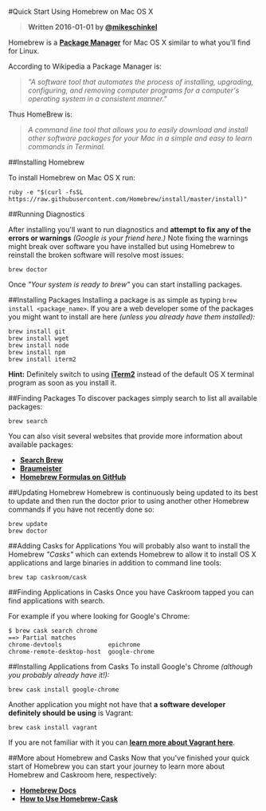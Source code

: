 #Quick Start Using Homebrew on Mac OS X
> **Written 2016-01-01 by [@mikeschinkel](http://twitter.com/mikeschinkel)**

Homebrew is a [**Package Manager**](https://en.wikipedia.org/wiki/Package_manager) for Mac OS X similar to what you'll find for Linux.

According to Wikipedia a Package Manager is: 

> _"A software tool that automates the process of installing, upgrading, configuring, and removing computer programs for a computer's operating system in a consistent manner."_

Thus HomeBrew is: 

> _A command line tool that allows you to easily download and install other software packages for your Mac in a simple and easy to learn commands in Terminal._

##Installing Homebrew

To install Homebrew on Mac OS X run:
	
	ruby -e "$(curl -fsSL https://raw.githubusercontent.com/Homebrew/install/master/install)"


##Running Diagnostics

After installing you'll want to run diagnostics and **attempt to fix any of the errors or warnings** _(Google is your friend here.)_ Note fixing the warnings might break over software you have installed but using Homebrew to reinstall the broken software will resolve most issues:
	
	brew doctor

Once _"Your system is ready to brew"_ you can start installing packages.

##Installing Packages
Installing a package is as simple as typing `brew install <package_name>`.  If you are a web developer some of the packages you might want to install are here _(unless you already have them installed):_

	brew install git 
	brew install wget 
	brew install node
	brew install npm
	brew install iterm2

**Hint:** Definitely switch to using [**iTerm2**](https://www.iterm2.com/) instead of the default OS X terminal program as soon as you install it.	

##Finding Packages
To discover packages simply search to list all available packages:

	brew search
	
You can also visit several websites that provide more information about available packages:

- [**Search Brew**](hhttp://searchbrew.com/)
- [**Braumeister**](http://braumeister.org/)
- [**Homebrew Formulas on GitHub**](https://github.com/Homebrew/homebrew/tree/master/Library/Formula)


##Updating Homebrew
Homebrew is continuously being updated to its best to update and then run the doctor prior to using another other Homebrew commands if you have not recently done so:

	brew update
	brew doctor

##Adding Casks for Applications
You will probably also want to install the Homebrew _"Casks"_ which can extends Homebrew to allow it to install OS X applications and large binaries in addition to command line tools:


	brew tap caskroom/cask

##Finding Applications in Casks
Once you have Caskroom tapped you can find applications with search. 

For example if you where looking for Google's Chrome:


	$ brew cask search chrome
	==> Partial matches
	chrome-devtools				epichrome
	chrome-remote-desktop-host	google-chrome


##Installing Applications from Casks
To install Google's Chrome _(although you probably already have it!):_

	brew cask install google-chrome
	
Another application you might not have that **a software developer definitely should be using** is Vagrant:

	brew cask install vagrant
	
If you are not familiar with it you can [**learn more about Vagrant here**](https://github.com/thecodersguild/learning-vagrant-for-wordpress).


##More about Homebrew and Casks
Now that you've finished your quick start of Homebrew you can start your journey to learn more about Homebrew and Caskroom here, respectively:

- [**Homebrew Docs**](https://github.com/Homebrew/homebrew/tree/master/share/doc/homebrew#readme)
- [**How to Use Homebrew-Cask**](https://github.com/caskroom/homebrew-cask/blob/master/USAGE.md)
